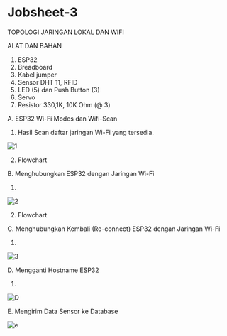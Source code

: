 # Jobsheet-3
TOPOLOGI JARINGAN LOKAL DAN WIFI

ALAT DAN BAHAN
1) ESP32
2) Breadboard
3) Kabel jumper
4) Sensor DHT 11, RFID
5) LED (5) dan Push Button (3)
6) Servo
7) Resistor 330,1K, 10K Ohm (@ 3)


A. ESP32 Wi-Fi Modes dan Wifi-Scan

1. Hasil Scan daftar jaringan Wi-Fi yang tersedia.

![1](https://user-images.githubusercontent.com/121172074/209304157-cb1ad3f4-3f27-4b56-84d4-0437c3b3c681.png)


2. Flowchart



B. Menghubungkan ESP32 dengan Jaringan Wi-Fi

1. 


![2](https://user-images.githubusercontent.com/121172074/209315278-a13935ff-a841-4735-a0fd-4bcf120b8f47.png)


2. Flowchart



C. Menghubungkan Kembali (Re-connect) ESP32 dengan Jaringan Wi-Fi

1.

![3](https://user-images.githubusercontent.com/121172074/209315620-50c86330-3549-4235-8c71-9b2883f393d8.png)


D. Mengganti Hostname ESP32


1. 


![D](https://user-images.githubusercontent.com/121172074/209316524-238ce0d0-ef30-41a1-94d9-205b4e5434da.png)



E. Mengirim Data Sensor ke Database





![e](https://user-images.githubusercontent.com/121172074/210308151-e3d3e499-66d4-4fba-86a7-b65e5e6b9836.JPG)



